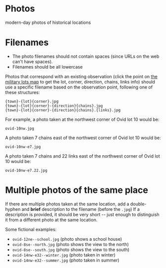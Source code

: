 # Photos
modern-day photos of historical locations

# Filenames

* The photo filenames should not contain spaces (since URLs on the web can't have spaces).
* Filenames should be all lowercase

Photos that correspond with an existing observation (click the point on [the military lots map](https://backbone-ridge.github.io/military-lots/) to get the lot, corner, direction, chains, links info) should use a specific filename based on the observation point, following one of these structures:

```
{town}-{lot}{corner}.jpg
{town}-{lot}{corner}-{direction}{chains}.jpg
{town}-{lot}{corner}-{direction}{chains}.{links}.jpg
```

For example, a photo taken at the northwest corner of Ovid lot 10 would be:

```
ovid-10nw.jpg
```

A photo taken 7 chains east of the northwest corner of Ovid lot 10 would be:

```
ovid-10nw-e7.jpg
```

A photo taken 7 chains and 22 links east of the northwest corner of Ovid lot 10 would be:

```
ovid-10nw-e7.22.jpg
```

# Multiple photos of the same place

If there are multiple photos taken at the same location, add a double-hyphen and **brief** description to the filename (before the `.jpg`)  If a description is provided, it should be very short -- just enough to distinguish it from a different photo at the same location.

Some fictional examples:

* `ovid-12ne--school.jpg` (photo shows a school house)
* `ovid-8se--north.jpg` (photo shows the view to the north)
* `ovid-8se--south.jpg` (photo shows the view to the south)
* `ovid-14nw-e32--winter.jpg` (photo taken in winter)
* `ovid-14nw-e32--summer.jpg` (photo taken in summer)
